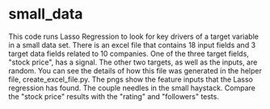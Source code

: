 # small_data
This code runs Lasso Regression to look for key drivers of a target variable in a small data set. 
There is an excel file that contains 18 input fields and 3 target data fields related to 10 companies.
One of the three target fields, "stock price", has a signal. The other two targets, as well as the inputs, are random.
You can see the details of how this file was generated in the helper file, create_excel_file.py.
The pngs show the feature inputs that the Lasso regression has found. The couple needles in the small haystack.
Compare the "stock price" results with the "rating" and "followers" tests.

